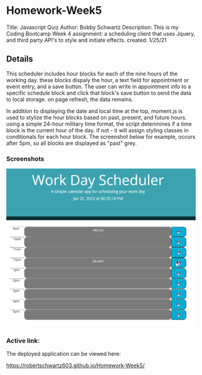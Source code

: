 # Homework-Week5

Title: Javascript Quiz
Author: Bobby Schwartz
Description: This is my Coding Bootcamp Week 4 assignment: a scheduling client that uses Jquery, and third party API's to style and initiate effects.
created: 1/25/21

## Details
This scheduler includes hour blocks for each of the nine hours of the working day. these blocks dispaly the hour, a text field for appointment or event entry, and a save button.
The user can write in appointment info to a specific schedule block and click that block's save button to send the data to local storage. on page refresh, the data remains. 

In addition to displaying the date and local time at the top, moment.js is used to stylize the hour blocks based on past, present, and future hours.
using a simple 24-hour military time format, the script deterimines if a time block is the current hour of the day. if not - it will assign styling classes in conditionals for each hour block.
The screenshot below for example, occurs after 5pm, so all blocks are displayed as "past" grey.

### Screenshots
![The user interface a retro and straightforward experience. See example](./assets/scheduling-client-2.jpg)


### Active link:
The deployed application can be viewed here:

https://robertschwartz603.github.io/Homework-Week5/
